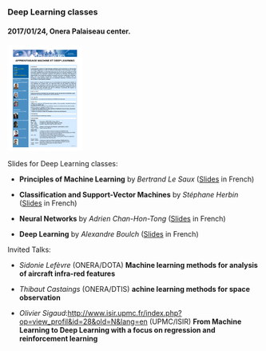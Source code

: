 ### Deep Learning classes



#### 2017/01/24, Onera Palaiseau center. 

 [<img src="education/DLDay_20170124_program.jpg" alt="Deep Learning Day 2017/01/24 progra" width="150">](education/DLDay_20170124_program.pdf)

Slides for Deep Learning classes:

* **Principles of Machine Learning** by *Bertrand Le Saux* ([Slides](education/DL2017_01_BLS.pdf) in French)

* **Classification and Support-Vector Machines** by *Stéphane Herbin* ([Slides](education/DL2017_02_SH.pdf) in French)

* **Neural Networks** by *Adrien Chan-Hon-Tong* ([Slides](education/DL2017_03_ACHT.pdf) in French)

* **Deep Learning** by *Alexandre Boulch* ([Slides](education/DL2017_04_AB.pdf) in French)

Invited Talks:

* *Sidonie Lefèvre* (ONERA/DOTA) **Machine learning methods for analysis of aircraft infra-red features**

* *Thibaut Castaings* (ONERA/DTIS) **achine learning methods for space observation**

* *Olivier Sigaud*:http://www.isir.upmc.fr/index.php?op=view_profil&id=28&old=N&lang=en (UPMC/ISIR) **From Machine Learning to Deep Learning with a focus on regression
and reinforcement learning**

